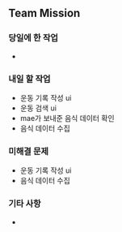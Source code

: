 ## Team Mission

### 당일에 한 작업
-

### 내일 할 작업
- 운동 기록 작성 ui
- 운동 검색 ui
- mae가 보내준 음식 데이터 확인
- 음식 데이터 수집

### 미해결 문제
- 운동 기록 작성 ui
- 음식 데이터 수집

### 기타 사항
-

